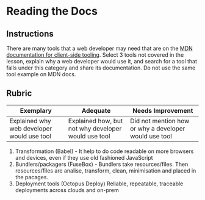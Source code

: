 # Reading the Docs

## Instructions

There are many tools that a web developer may need that are on the [MDN documentation for client-side tooling](https://developer.mozilla.org/docs/Learn/Tools_and_testing/Understanding_client-side_tools/Overview). Select 3 tools not covered in the lesson, explain why a web developer would use it, and search for a tool that falls under this category and share its documentation. Do not use the same tool example on MDN docs.

## Rubric

Exemplary | Adequate | Needs Improvement
--- | --- | -- |
|Explained why web developer would use tool| Explained how, but not why developer would use tool| Did not mention how or why a developer would use tool  |
1. Transformation (Babel) - It help to do code readable on more browsers and devices, even if they use old fashioned JavaScript
2. Bundlers/packagers (FuseBox) - Bundlers take resources/files. Then resources/files are analise, transform, clean, minimisation and placed in the pacages. 
3. Deployment tools (Octopus Deploy) Reliable, repeatable, traceable deployments across clouds and on-prem
